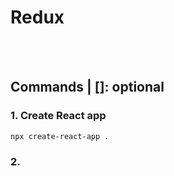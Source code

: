 # Redux

<br/><br/>
## Commands | []: optional

### 1. Create React app
```npx create-react-app .```<br/>

### 2. 
